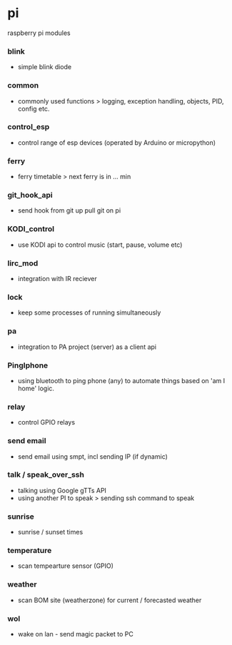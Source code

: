 # pi
raspberry pi modules

### blink
- simple blink diode

### common
- commonly used functions > logging, exception handling, objects, PID, config etc.

### control_esp
- control range of esp devices (operated by Arduino or micropython)

### ferry
- ferry timetable > next ferry is in ... min

### git_hook_api
- send hook from git up pull git on pi

### KODI_control
- use KODI api to control music (start, pause, volume etc)

### lirc_mod
- integration with IR reciever

### lock
- keep some processes of running simultaneously

### pa
- integration to PA project (server) as a client api

### PingIphone
- using bluetooth to ping phone (any) to automate things based on 'am I home' logic.

### relay
- control GPIO relays

### send email
- send email using smpt, incl sending IP (if dynamic)

### talk / speak_over_ssh
- talking using Google gTTs API
- using another PI to speak > sending ssh command to speak

### sunrise
- sunrise / sunset times

### temperature
- scan tempearture sensor (GPIO)

### weather
- scan BOM site (weatherzone) for current / forecasted weather

### wol
- wake on lan - send magic packet to PC


